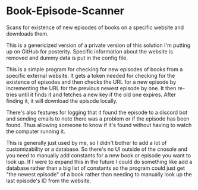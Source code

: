 # Book-Episode-Scanner
Scans for existence of new episodes of books on a specific website and downloads them.

This is a genericized version of a private version of this solution I'm putting up on GitHub for posterity.
Specific information about the website is removed and dummy data is put in the config file.

This is a simple program for checking for new episodes of books from a specific external website. It gets a token needed for checking for the existence of episodes and then checks the URL for a new episode by incrementing the URL for the previous newest episode by one. It then re-tries until it finds it and fetches a new key if the old one expires. After finding it, it will download the episode locally.

There's also features for logging that it found the episode to a discord bot and sending emails to note there was a problem or if the episode has been found. Thus allowing someone to know if it's found without having to watch the computer running it.

This is generally just used by me, so I didn't bother to add a lot of customizability or a database. So there's no UI outside of the cnosole and you need to manually add constants for a new book or episode you want to look up. If I were to expand this in the future I could do something like add a database rather than a big list of constants so the program could just get "the newest episode" of a book rather than needing to manually look up the last episode's ID from the website.
